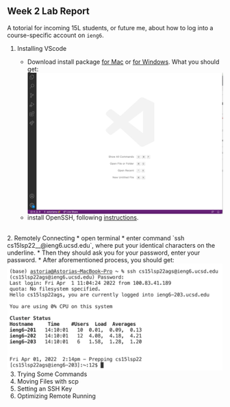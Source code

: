 ## Week 2 Lab Report
A totorial for incoming 15L students, or future me, about how to log into a course-specific account on `ieng6`.
1. Installing VScode

    * Download install package [for Mac](https://code.visualstudio.com/sha/download?build=stable&os=darwin-universal) or [for Windows](https://code.visualstudio.com/sha/download?build=stable&os=win32-user).
    What you should get:
    <img src="VScode setup.png"
     alt="VScode setup"
     style="float: left; margin-right: 10px;" /> 
    * install OpenSSH, following [instructions](https://docs.microsoft.com/en-us/windows-server/administration/openssh/openssh_install_firstuse).<br>
<br>
2. Remotely Connecting
    * open terminal
    * enter command `ssh cs15lsp22__@ieng6.ucsd.edu`, where put your identical characters on the underline.
    * Then they should ask you for your password, enter your password.
    * After aforementioned process, you should get: <img src="SSHenter.png"
     alt="SSHenter"
     style="float: left; margin-right: 10px;" /> 

3. Trying Some Commands
4. Moving Files with scp
5. Setting an SSH Key
6. Optimizing Remote Running


